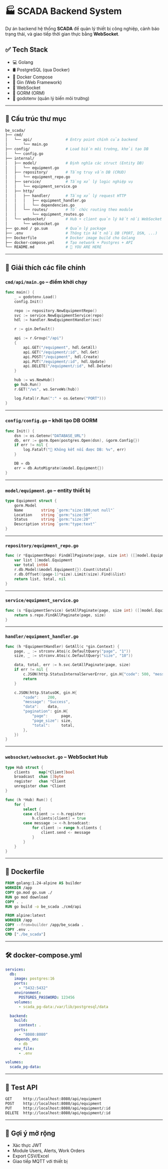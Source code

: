 # 🏭 SCADA Backend System

Dự án backend hệ thống **SCADA** để quản lý thiết bị công nghiệp, cảnh báo trạng thái, và giao tiếp thời gian thực bằng **WebSocket**.

## ✅ Tech Stack

- 💻 Golang
- 🛢️ PostgreSQL (qua Docker)
- 🐋 Docker Compose
- 📡 Gin (Web Framework)
- 💬 WebSocket
- 🔄 GORM (ORM)
- 🔐 godotenv (quản lý biến môi trường)

---

## 📁 Cấu trúc thư mục

```bash
be_scada/
├── cmd/
│   └── api/               # Entry point chính của backend
│       └── main.go
├── config/                # Load biến môi trường, khởi tạo DB
│   └── config.go
├── internal/
│   ├── model/             # Định nghĩa các struct (Entity DB)
│   │   └── equipment.go
│   ├── repository/        # Tầng truy vấn DB (CRUD)
│   │   └── equipment_repo.go
│   ├── service/           # Tầng xử lý logic nghiệp vụ
│   │   └── equipment_service.go
│   ├── http/
│   │   ├── handler/       # Tầng xử lý request HTTP
│   │   │   ├── equipment_handler.go
│   │   │   └── dependencies.go
│   │   └── routes/        # Tổ chức routing theo module
│   │       └── equipment_routes.go
│   └── websocket/         # Hub + client quản lý kết nối WebSocket
│       └── websocket.go
├── go.mod / go.sum        # Quản lý package
├── .env                   # Thông tin kết nối DB (PORT, DSN, ...)
├── Dockerfile             # Docker image build cho Golang
├── docker-compose.yml     # Tạo network + Postgres + API
└── README.md              # 📄 YOU ARE HERE
```

---

## 📜 Giải thích các file chính

### `cmd/api/main.go` – điểm khởi chạy

```go
func main() {
    _ = godotenv.Load()
    config.Init()

    repo := repository.NewEquipmentRepo()
    svc := service.NewEquipmentService(repo)
    hdl := handler.NewEquipmentHandler(svc)

    r := gin.Default()

    api := r.Group("/api")
    {
        api.GET("/equipment", hdl.GetAll)
        api.GET("/equipment/:id", hdl.Get)
        api.POST("/equipment", hdl.Create)
        api.PUT("/equipment/:id", hdl.Update)
        api.DELETE("/equipment/:id", hdl.Delete)
    }

    hub := ws.NewHub()
    go hub.Run()
    r.GET("/ws", ws.ServeWs(hub))

    log.Fatal(r.Run(":" + os.Getenv("PORT")))
}
```

---

### `config/config.go` – khởi tạo DB GORM

```go
func Init() {
    dsn := os.Getenv("DATABASE_URL")
    db, err := gorm.Open(postgres.Open(dsn), &gorm.Config{})
    if err != nil {
        log.Fatalf("🚫 Không kết nối được DB: %v", err)
    }

    DB = db
    err = db.AutoMigrate(&model.Equipment{})
}
```

---

### `model/equipment.go` – entity thiết bị

```go
type Equipment struct {
    gorm.Model
    Name        string `gorm:"size:100;not null"`
    Location    string `gorm:"size:50"`
    Status      string `gorm:"size:20"`
    Description string `gorm:"type:text"`
}
```

---

### `repository/equipment_repo.go`

```go
func (r *EquipmentRepo) FindAllPaginate(page, size int) ([]model.Equipment, int64, error) {
    var list []model.Equipment
    var total int64
    r.db.Model(&model.Equipment{}).Count(&total)
    r.db.Offset((page-1)*size).Limit(size).Find(&list)
    return list, total, nil
}
```

---

### `service/equipment_service.go`

```go
func (s *EquipmentService) GetAllPaginate(page, size int) ([]model.Equipment, int64, error) {
    return s.repo.FindAllPaginate(page, size)
}
```

---

### `handler/equipment_handler.go`

```go
func (h *EquipmentHandler) GetAll(c *gin.Context) {
    page, _ := strconv.Atoi(c.DefaultQuery("page", "1"))
    size, _ := strconv.Atoi(c.DefaultQuery("size", "10"))

    data, total, err := h.svc.GetAllPaginate(page, size)
    if err != nil {
        c.JSON(http.StatusInternalServerError, gin.H{"code": 500, "message": err.Error()})
        return
    }

    c.JSON(http.StatusOK, gin.H{
        "code":    200,
        "message": "Success",
        "data":    data,
        "pagination": gin.H{
            "page":      page,
            "page_size": size,
            "total":     total,
        },
    })
}
```

---

### `websocket/websocket.go` – WebSocket Hub

```go
type Hub struct {
    clients    map[*Client]bool
    broadcast  chan []byte
    register   chan *Client
    unregister chan *Client
}

func (h *Hub) Run() {
    for {
        select {
        case client := <-h.register:
            h.clients[client] = true
        case message := <-h.broadcast:
            for client := range h.clients {
                client.send <- message
            }
        }
    }
}
```

---

## 🐋 Dockerfile

```dockerfile
FROM golang:1.24-alpine AS builder
WORKDIR /app
COPY go.mod go.sum ./
RUN go mod download
COPY . .
RUN go build -o be_scada ./cmd/api

FROM alpine:latest
WORKDIR /app
COPY --from=builder /app/be_scada .
COPY .env .
CMD ["./be_scada"]
```

---

## 🛠️ docker-compose.yml

```yaml
services:
  db:
    image: postgres:16
    ports:
      - "5432:5432"
    environment:
      POSTGRES_PASSWORD: 123456
    volumes:
      - scada_pg-data:/var/lib/postgresql/data

  backend:
    build:
      context: .
    ports:
      - "8080:8080"
    depends_on:
      - db
    env_file:
      - .env

volumes:
  scada_pg-data:
```

---

## 🧪 Test API

```bash
GET     http://localhost:8080/api/equipment
POST    http://localhost:8080/api/equipment
PUT     http://localhost:8080/api/equipment/:id
DELETE  http://localhost:8080/api/equipment/:id
```

---

## 🔮 Gợi ý mở rộng

- Xác thực JWT
- Module Users, Alerts, Work Orders
- Export CSV/Excel
- Giao tiếp MQTT với thiết bị


